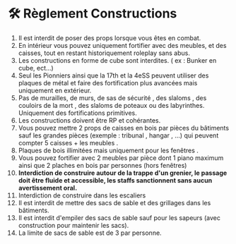 # 🛠️ Règlement Constructions

1. Il est interdit de poser des props lorsque vous êtes en combat.
2. En intérieur vous pouvez uniquement fortifier avec des meubles, et des caisses, tout en restant historiquement roleplay sans abus.
3. Les constructions en forme de cube sont interdites. ( ex : Bunker en cube, ect…)
4. Seul les Pionniers ainsi que la 17th et la 4eSS peuvent utiliser des plaques de métal et faire des fortification plus avancées mais uniquement en extérieur.
5. Pas de murailles, de murs, de sas de sécurité , des slaloms , des couloirs de la mort , des slaloms de poteaux ou des labyrinthes. Uniquement des fortifications primitives.&#x20;
6. Les constructions doivent être RP et cohérantes.&#x20;
7. Vous pouvez mettre 2 props de caisses en bois par pièces du bâtiments sauf les grandes pièces (exemple : tribunal , hangar , ...) qui peuvent compter 5 caisses + les meubles .
8. Plaques de bois illimitées mais uniquement pour les fenêtres .
9. Vous pouvez fortifier avec 2 meubles par pièce dont 1 piano maximum ainsi que 2 plaches en bois par personnes (hors fenêtres)
10. **Interdiction de construire autour de la trappe d'un grenier, le passage doit être fluide et accessible, les staffs sanctionnent sans aucun avertissement oral.**
11. Interdiction de construire dans les escaliers
12. Il est interdit de mettre des sacs de sable et des grillages dans les bâtiments.
13. Il est interdit d'empiler des sacs de sable sauf pour les sapeurs (avec construction pour maintenir les sacs).
14. La limite de sacs de sable est de 3 par personne.
